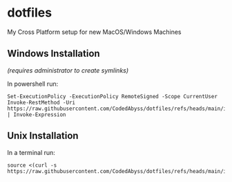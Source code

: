 # dotfiles
My Cross Platform setup for new MacOS/Windows Machines

## Windows Installation
*(requires administrator to create symlinks)*

In powershell run:
```
Set-ExecutionPolicy -ExecutionPolicy RemoteSigned -Scope CurrentUser
Invoke-RestMethod -Uri https://raw.githubusercontent.com/CodedAbyss/dotfiles/refs/heads/main/install.sh | Invoke-Expression
```
## Unix Installation
In a terminal run:
```
source <(curl -s https://raw.githubusercontent.com/CodedAbyss/dotfiles/refs/heads/main/install.sh)
```
